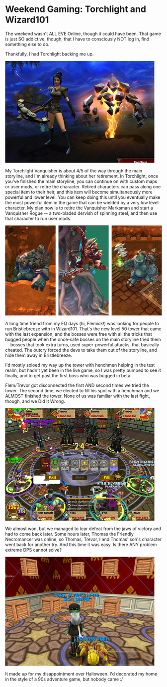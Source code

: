 # Weekend Gaming: Torchlight and Wizard101

The weekend wasn't ALL EVE Online, though it could have been. That game is just SO addictive, though, that I have to consciously NOT log in, find something else to do.

Thankfully, I had Torchlight backing me up.

![Level 21 Vanquisher](../uploads/2009/11/Torchlight-2009-11-01-10-48-21-22.jpg "Level 21 Vanquisher")

My Torchlight Vanquisher is about 4/5 of the way through the main storyline, and I'm already thinking about her retirement. In Torchlight, once you've finished the main storyline, you can continue on with custom maps or user mods, or retire the character. Retired characters can pass along one special item to their heir, and this item will become simultaneously more powerful and lower level. You can keep doing this until you eventually make the most powerful item in the game that can be wielded by a very low level character. My plan now is to retire the Vanquisher Marksman and start a Vanquisher Rogue -- a two-bladed dervish of spinning steel, and then use that character to run user mods.

![These guys are not your friends.](../uploads/2009/11/torchlight.png "These guys are not your friends.")

A long time friend from my EQ days (hi, Flemick!) was looking for people to run Bristlebreeze with in Wizard101. That's the new level 50 tower that came with the last expansion, and the bosses were free with all the tricks that bugged people when the once-safe bosses on the main storyline tried them -- bosses that took extra turns, used super-powerful attacks, that basically cheated. The outcry forced the devs to take them out of the storyline, and hide them away in Bristlebreeze.

I'd mostly soloed my way up the tower with henchmen helping in the test realm, but hadn't yet been in the live game, so I was pretty pumped to see it finally, and to get past the first boss who was bugged in beta.

Flem/Trevor got disconnected the first AND second times we tried the tower. The second time, we elected to fill his spot with a henchman and we ALMOST finished the tower. None of us was familiar with the last fight, though, and we Did It Wrong.

![Seconds before defeat](../uploads/2009/11/WizardGraphicalClient-2009-11-01-16-15-37-45.jpg "Seconds before defeat")

We almost won, but we managed to tear defeat from the jaws of victory and had to come back later. Some hours later, Thomas the Friendly Necromancer was online, so Thomas, Trevor, I and Thomas' son's character went back for another try. And this time it was easy. Is there ANY problem extreme DPS cannot solve?

![Time to Crate](../uploads/2009/11/WizardGraphicalClient-2009-10-23-20-45-37-80.jpg "Time to Crate")

It made up for my disappointment over Halloween. I'd decorated my home in the style of a 90s adventure game, but nobody came :/

